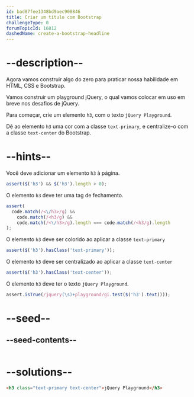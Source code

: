 ```yaml
---
id: bad87fee1348bd9aec908846
title: Criar um título com Bootstrap
challengeType: 0
forumTopicId: 16812
dashedName: create-a-bootstrap-headline
---
```


# --description--

Agora vamos construir algo do zero para praticar nossa habilidade em HTML, CSS e Bootstrap.

Vamos construir um playground jQuery, o qual vamos colocar em uso em breve nos desafios de jQuery.

Para começar, crie um elemento `h3`, com o texto `jQuery Playground`.

Dê ao elemento `h3` uma cor com a classe `text-primary`, e centralize-o com a classe `text-center` do Bootstrap.

# --hints--

Você deve adicionar um elemento `h3` à página.

```js
assert($('h3') && $('h3').length > 0);
```

O elemento `h3` deve ter uma tag de fechamento.

```js
assert(
  code.match(/<\/h3>/g) &&
    code.match(/<h3/g) &&
    code.match(/<\/h3>/g).length === code.match(/<h3/g).length
);
```

O elemento `h3` deve ser colorido ao aplicar a classe `text-primary`

```js
assert($('h3').hasClass('text-primary'));
```

O elemento `h3` deve ser centralizado ao aplicar a classe `text-center`

```js
assert($('h3').hasClass('text-center'));
```

O elemento `h3` deve ter o texto `jQuery Playground`.

```js
assert.isTrue(/jquery(\s)+playground/gi.test($('h3').text()));
```

# --seed--

## --seed-contents--

```html

```

# --solutions--

```html
<h3 class="text-primary text-center">jQuery Playground</h3>
```

